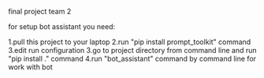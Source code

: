 final project team 2

for setup bot assistant you need:

1.pull this project to your laptop
2.run "pip install prompt_toolkit" command
3.edit run configuration
3.go to project directory from command line and run "pip install ." command
4.run "bot_assistant" command by command line for work with bot